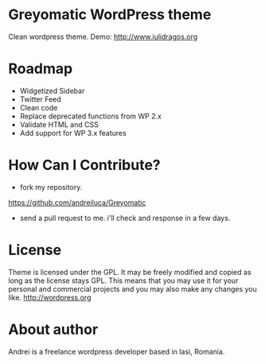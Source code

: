 Greyomatic WordPress theme
=======================================================

Clean wordpress theme. 
Demo: <http://www.iulidragos.org>

Roadmap
=======================================================

* Widgetized Sidebar
* Twitter Feed
* Clean code
* Replace deprecated functions from WP 2.x
* Validate HTML and CSS
* Add support for WP 3.x features

How Can I Contribute?
=======================================================

* fork my repository.

<https://github.com/andreiluca/Greyomatic>


* send a pull request to me. i'll check and response in a few days.

License
=======================================================

Theme is licensed under the GPL. It may be freely modified and copied as long as the license stays GPL. This means that you may use it for your personal and commercial projects and you may also make any changes you like.
<http://wordpress.org>

About author
=======================================================
Andrei is a freelance wordpress developer based in Iasi, Romania.

